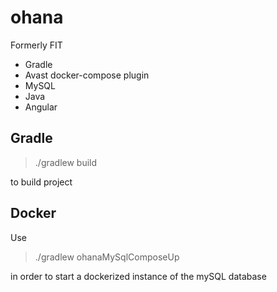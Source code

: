# ohana
Formerly FIT

- Gradle
- Avast docker-compose plugin
- MySQL
- Java
- Angular


Gradle
-
> ./gradlew build 

to build project

Docker
-
Use 
> ./gradlew ohanaMySqlComposeUp

in order to start a dockerized instance of the mySQL database